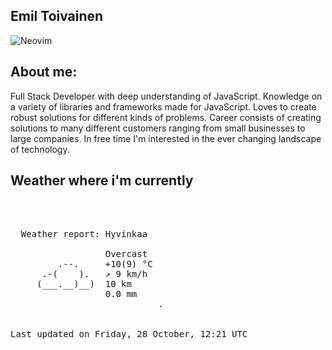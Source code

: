 ## Emil Toivainen 

![Neovim](https://img.shields.io/badge/NeoVim-%2357A143.svg?&style=for-the-badge&logo=neovim&logoColor=white)

## About me: 

Full Stack Developer with deep understanding of JavaScript. Knowledge on a variety of libraries and frameworks made for JavaScript. Loves to create robust solutions for different kinds of problems. Career consists of creating solutions to many different customers ranging from small businesses to large companies. In free time I'm interested in the ever changing landscape of technology. 

## Weather where i'm currently  
<pre>


 
  Weather report: Hyvinkaa  
    
                  Overcast  
         .--.     +10(9) °C  
      .-(    ).   ↗ 9 km/h  
     (___.__)__)  10 km  
                  0.0 mm  
                            .


Last updated on Friday, 28 October, 12:21 UTC
</pre>
